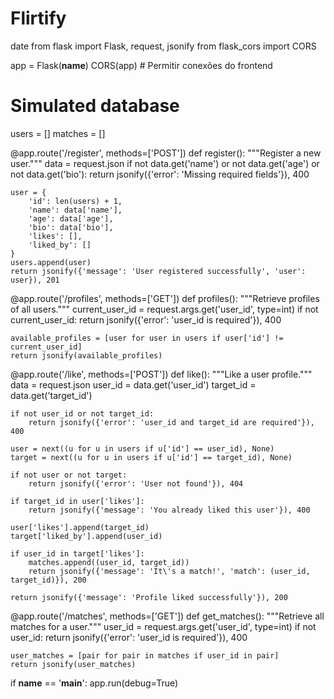 # Flirtify
date
from flask import Flask, request, jsonify
from flask_cors import CORS

app = Flask(__name__)
CORS(app)  # Permitir conexões do frontend

# Simulated database
users = []
matches = []

@app.route('/register', methods=['POST'])
def register():
    """Register a new user."""
    data = request.json
    if not data.get('name') or not data.get('age') or not data.get('bio'):
        return jsonify({'error': 'Missing required fields'}), 400

    user = {
        'id': len(users) + 1,
        'name': data['name'],
        'age': data['age'],
        'bio': data['bio'],
        'likes': [],
        'liked_by': []
    }
    users.append(user)
    return jsonify({'message': 'User registered successfully', 'user': user}), 201

@app.route('/profiles', methods=['GET'])
def profiles():
    """Retrieve profiles of all users."""
    current_user_id = request.args.get('user_id', type=int)
    if not current_user_id:
        return jsonify({'error': 'user_id is required'}), 400

    available_profiles = [user for user in users if user['id'] != current_user_id]
    return jsonify(available_profiles)

@app.route('/like', methods=['POST'])
def like():
    """Like a user profile."""
    data = request.json
    user_id = data.get('user_id')
    target_id = data.get('target_id')

    if not user_id or not target_id:
        return jsonify({'error': 'user_id and target_id are required'}), 400

    user = next((u for u in users if u['id'] == user_id), None)
    target = next((u for u in users if u['id'] == target_id), None)

    if not user or not target:
        return jsonify({'error': 'User not found'}), 404

    if target_id in user['likes']:
        return jsonify({'message': 'You already liked this user'}), 400

    user['likes'].append(target_id)
    target['liked_by'].append(user_id)

    if user_id in target['likes']:
        matches.append((user_id, target_id))
        return jsonify({'message': 'It\'s a match!', 'match': (user_id, target_id)}), 200

    return jsonify({'message': 'Profile liked successfully'}), 200

@app.route('/matches', methods=['GET'])
def get_matches():
    """Retrieve all matches for a user."""
    user_id = request.args.get('user_id', type=int)
    if not user_id:
        return jsonify({'error': 'user_id is required'}), 400

    user_matches = [pair for pair in matches if user_id in pair]
    return jsonify(user_matches)

if __name__ == '__main__':
    app.run(debug=True)

